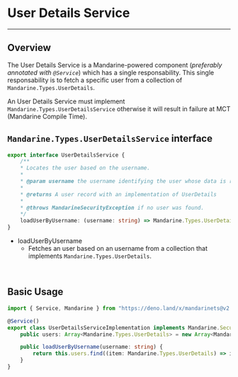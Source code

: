# User Details Service

---------

## Overview

The User Details Service is a Mandarine-powered component (_preferably annotated with `@Service`_) which has a single responsability. This single responsability is to fetch a specific user from a collection of `Mandarine.Types.UserDetails`.  

An User Details Service must implement `Mandarine.Types.UserDetailsService` otherwise it will result in failure at MCT (Mandarine Compile Time).

## `Mandarine.Types.UserDetailsService` interface
```typescript
export interface UserDetailsService {
    /**
    * Locates the user based on the username.
    * 
    * @param username the username identifying the user whose data is required.
    * 
    * @returns A user record with an implementation of UserDetails
    * 
    * @throws MandarineSecurityException if no user was found.
    */
    loadUserByUsername: (username: string) => Mandarine.Types.UserDetails;
}
```

- loadUserByUsername
    - Fetches an user based on an username from a collection that implements `Mandarine.Types.UserDetails`.

&nbsp;

## Basic Usage

```typescript
import { Service, Mandarine } from "https://deno.land/x/mandarinets@v2.2.0/mod.ts";

@Service()
export class UserDetailsServiceImplementation implements Mandarine.Security.Auth.UserDetailsService {
    public users: Array<Mandarine.Types.UserDetails> = new Array<Mandarine.Types.UserDetails>();

    public loadUserByUsername(username: string) {
        return this.users.find((item: Mandarine.Types.UserDetails) => item.username === username);
    }
}
```